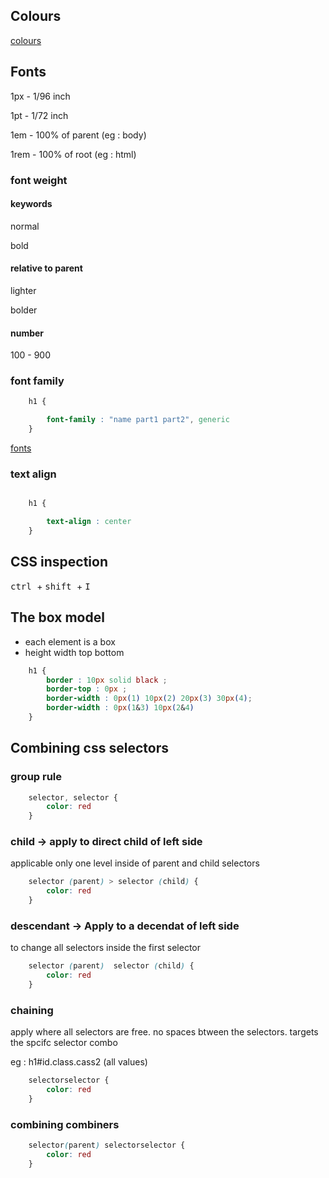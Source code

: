 ## Colours

[colours](https://colorhunt.co/)


## Fonts

1px     -   1/96 inch

1pt     -   1/72 inch

1em     -   100% of parent (eg : body)

1rem    -   100% of root (eg : html)


### font weight 

#### keywords

normal

bold

#### relative to parent

lighter 

bolder

#### number

100 - 900


### font family 

~~~css
    h1 {

        font-family : "name part1 part2", generic
    }

~~~

[fonts](https://fonts.google.com/)


### text align

~~~css

    h1 {

        text-align : center
    }
~~~


## CSS inspection

<kbd>ctrl </kbd> + <kbd>shift </kbd>+ <kbd>I</kbd>


## The box model

<ul>
    <li> each element is a box
    <li> height width top bottom
</ul>

~~~css
    h1 {
        border : 10px solid black ;
        border-top : 0px ;
        border-width : 0px(1) 10px(2) 20px(3) 30px(4);
        border-width : 0px(1&3) 10px(2&4)
    }
~~~


## Combining css selectors

### group rule 

~~~css
    selector, selector {
        color: red
    }
~~~

### child -> apply to direct child of left side

applicable only one level inside of parent and child selectors
~~~css
    selector (parent) > selector (child) {
        color: red
    }
~~~

### descendant -> Apply to a decendat of left side 

to change all selectors inside the first selector
~~~css
    selector (parent)  selector (child) {
        color: red
    }
~~~

### chaining

apply where all selectors are free. no spaces btween the selectors. targets the spcifc selector combo

eg : h1#id.class.cass2 (all values)
~~~css
    selectorselector {
        color: red
    }
~~~

### combining combiners

~~~css
    selector(parent) selectorselector {
        color: red
    }
~~~